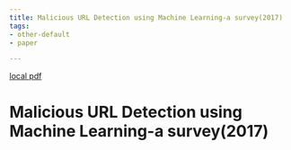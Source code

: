 ```yaml
---
title: Malicious URL Detection using Machine Learning-a survey(2017)
tags:
- other-default
- paper

---
```


[local pdf](../../../pdfs/2017-Malicious%20URL%20Detection%20using%20Machine%20Learning-a%20survey.pdf)

# Malicious URL Detection using Machine Learning-a survey(2017)
